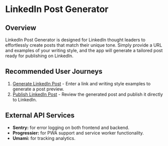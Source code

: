 # LinkedIn Post Generator

## Overview
LinkedIn Post Generator is designed for LinkedIn thought leaders to effortlessly create posts that match their unique tone. Simply provide a URL and examples of your writing style, and the app will generate a tailored post ready for publishing on LinkedIn.

## Recommended User Journeys
1. [Generate LinkedIn Post](docs/journeys/generate-linkedin-post.md) - Enter a link and writing style examples to generate a post preview.
2. [Publish LinkedIn Post](docs/journeys/publish-linkedin-post.md) - Review the generated post and publish it directly to LinkedIn.

## External API Services
- **Sentry:** for error logging on both frontend and backend.
- **Progressier:** for PWA support and service worker functionality.
- **Umami:** for tracking analytics.